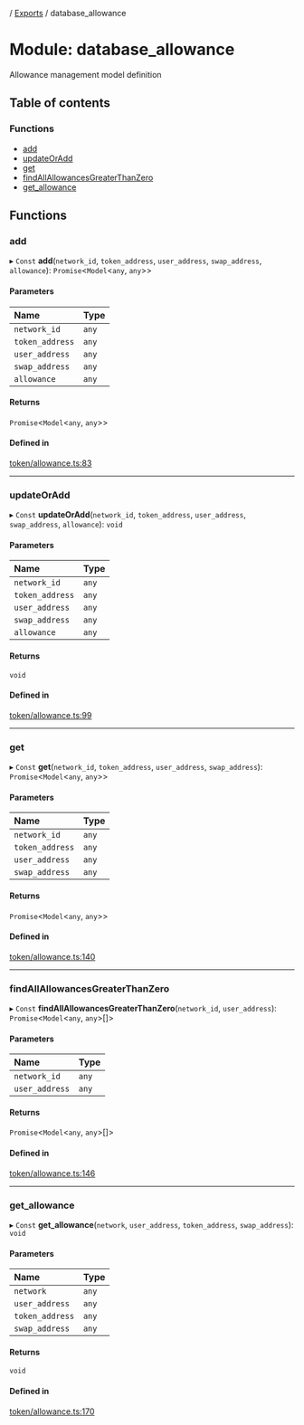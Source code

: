 [](../README.md) / [Exports](../modules.md) / database\_allowance

# Module: database\_allowance

Allowance management model definition

## Table of contents

### Functions

- [add](database_allowance.md#add)
- [updateOrAdd](database_allowance.md#updateoradd)
- [get](database_allowance.md#get)
- [findAllAllowancesGreaterThanZero](database_allowance.md#findallallowancesgreaterthanzero)
- [get\_allowance](database_allowance.md#get_allowance)

## Functions

### add

▸ `Const` **add**(`network_id`, `token_address`, `user_address`, `swap_address`, `allowance`): `Promise`<`Model`<`any`, `any`\>\>

#### Parameters

| Name | Type |
| :------ | :------ |
| `network_id` | `any` |
| `token_address` | `any` |
| `user_address` | `any` |
| `swap_address` | `any` |
| `allowance` | `any` |

#### Returns

`Promise`<`Model`<`any`, `any`\>\>

#### Defined in

[token/allowance.ts:83](https://github.com/ieigen/eigen_service/blob/760a065/src/token/allowance.ts#L83)

___

### updateOrAdd

▸ `Const` **updateOrAdd**(`network_id`, `token_address`, `user_address`, `swap_address`, `allowance`): `void`

#### Parameters

| Name | Type |
| :------ | :------ |
| `network_id` | `any` |
| `token_address` | `any` |
| `user_address` | `any` |
| `swap_address` | `any` |
| `allowance` | `any` |

#### Returns

`void`

#### Defined in

[token/allowance.ts:99](https://github.com/ieigen/eigen_service/blob/760a065/src/token/allowance.ts#L99)

___

### get

▸ `Const` **get**(`network_id`, `token_address`, `user_address`, `swap_address`): `Promise`<`Model`<`any`, `any`\>\>

#### Parameters

| Name | Type |
| :------ | :------ |
| `network_id` | `any` |
| `token_address` | `any` |
| `user_address` | `any` |
| `swap_address` | `any` |

#### Returns

`Promise`<`Model`<`any`, `any`\>\>

#### Defined in

[token/allowance.ts:140](https://github.com/ieigen/eigen_service/blob/760a065/src/token/allowance.ts#L140)

___

### findAllAllowancesGreaterThanZero

▸ `Const` **findAllAllowancesGreaterThanZero**(`network_id`, `user_address`): `Promise`<`Model`<`any`, `any`\>[]\>

#### Parameters

| Name | Type |
| :------ | :------ |
| `network_id` | `any` |
| `user_address` | `any` |

#### Returns

`Promise`<`Model`<`any`, `any`\>[]\>

#### Defined in

[token/allowance.ts:146](https://github.com/ieigen/eigen_service/blob/760a065/src/token/allowance.ts#L146)

___

### get\_allowance

▸ `Const` **get_allowance**(`network`, `user_address`, `token_address`, `swap_address`): `void`

#### Parameters

| Name | Type |
| :------ | :------ |
| `network` | `any` |
| `user_address` | `any` |
| `token_address` | `any` |
| `swap_address` | `any` |

#### Returns

`void`

#### Defined in

[token/allowance.ts:170](https://github.com/ieigen/eigen_service/blob/760a065/src/token/allowance.ts#L170)
